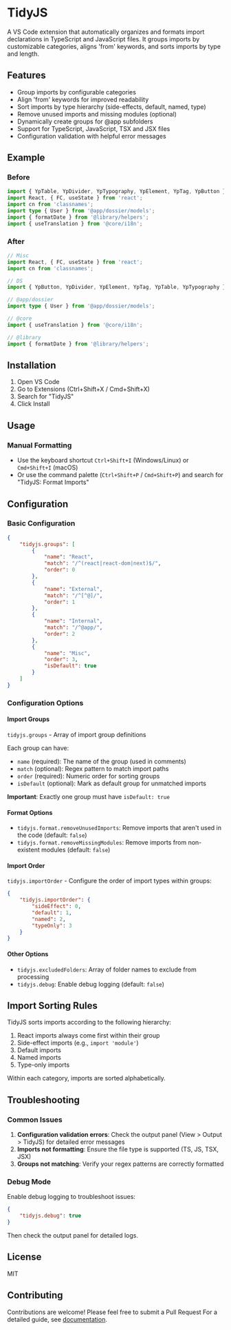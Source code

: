 # TidyJS

A VS Code extension that automatically organizes and formats import declarations in TypeScript and JavaScript files. It groups imports by customizable categories, aligns 'from' keywords, and sorts imports by type and length.

## Features

-   Group imports by configurable categories
-   Align 'from' keywords for improved readability
-   Sort imports by type hierarchy (side-effects, default, named, type)
-   Remove unused imports and missing modules (optional)
-   Dynamically create groups for @app subfolders
-   Support for TypeScript, JavaScript, TSX and JSX files
-   Configuration validation with helpful error messages

## Example

### Before

```typescript
import { YpTable, YpDivider, YpTypography, YpElement, YpTag, YpButton } from 'ds';
import React, { FC, useState } from 'react';
import cn from 'classnames';
import type { User } from '@app/dossier/models';
import { formatDate } from '@library/helpers';
import { useTranslation } from '@core/i18n';
```

### After

```typescript
// Misc
import React, { FC, useState } from 'react';
import cn from 'classnames';

// DS
import { YpButton, YpDivider, YpElement, YpTag, YpTable, YpTypography } from 'ds';

// @app/dossier
import type { User } from '@app/dossier/models';

// @core
import { useTranslation } from '@core/i18n';

// @library
import { formatDate } from '@library/helpers';
```

## Installation

1. Open VS Code
2. Go to Extensions (Ctrl+Shift+X / Cmd+Shift+X)
3. Search for "TidyJS"
4. Click Install

## Usage

### Manual Formatting

-   Use the keyboard shortcut `Ctrl+Shift+I` (Windows/Linux) or `Cmd+Shift+I` (macOS)
-   Or use the command palette (`Ctrl+Shift+P` / `Cmd+Shift+P`) and search for "TidyJS: Format Imports"

## Configuration

### Basic Configuration

```json
{
    "tidyjs.groups": [
        {
            "name": "React",
            "match": "/^(react|react-dom|next)$/",
            "order": 0
        },
        {
            "name": "External",
            "match": "/^[^@]/",
            "order": 1
        },
        {
            "name": "Internal",
            "match": "/^@app/",
            "order": 2
        },
        {
            "name": "Misc",
            "order": 3,
            "isDefault": true
        }
    ]
}
```

### Configuration Options

#### Import Groups

`tidyjs.groups` - Array of import group definitions

Each group can have:

-   `name` (required): The name of the group (used in comments)
-   `match` (optional): Regex pattern to match import paths
-   `order` (required): Numeric order for sorting groups
-   `isDefault` (optional): Mark as default group for unmatched imports

**Important**: Exactly one group must have `isDefault: true`

#### Format Options

-   `tidyjs.format.removeUnusedImports`: Remove imports that aren't used in the code (default: `false`)
-   `tidyjs.format.removeMissingModules`: Remove imports from non-existent modules (default: `false`)

#### Import Order

`tidyjs.importOrder` - Configure the order of import types within groups:

```json
{
    "tidyjs.importOrder": {
        "sideEffect": 0,
        "default": 1,
        "named": 2,
        "typeOnly": 3
    }
}
```

#### Other Options

-   `tidyjs.excludedFolders`: Array of folder names to exclude from processing
-   `tidyjs.debug`: Enable debug logging (default: `false`)

## Import Sorting Rules

TidyJS sorts imports according to the following hierarchy:

1. React imports always come first within their group
2. Side-effect imports (e.g., `import 'module'`)
3. Default imports
4. Named imports
5. Type-only imports

Within each category, imports are sorted alphabetically.

## Troubleshooting

### Common Issues

1. **Configuration validation errors**: Check the output panel (View > Output > TidyJS) for detailed error messages
2. **Imports not formatting**: Ensure the file type is supported (TS, JS, TSX, JSX)
3. **Groups not matching**: Verify your regex patterns are correctly formatted

### Debug Mode

Enable debug logging to troubleshoot issues:

```json
{
    "tidyjs.debug": true
}
```

Then check the output panel for detailed logs.

## License

MIT

## Contributing

Contributions are welcome! Please feel free to submit a Pull Request
For a detailed guide, see [documentation](documentation/README.md).
